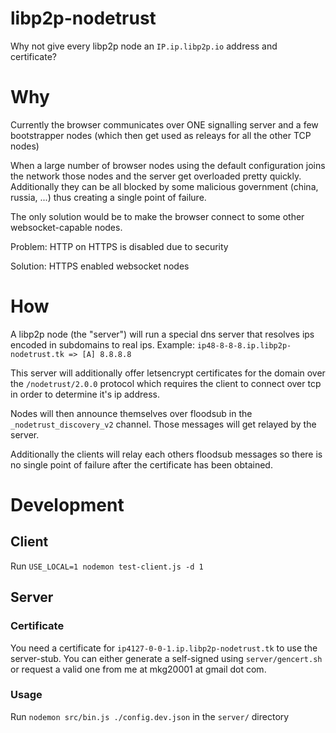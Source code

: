 # libp2p-nodetrust

Why not give every libp2p node an `IP.ip.libp2p.io` address and certificate?

# Why

Currently the browser communicates over ONE signalling server and a few bootstrapper nodes (which then get used as releays for all the other TCP nodes)

When a large number of browser nodes using the default configuration joins the network those nodes and the server get overloaded pretty quickly.
Additionally they can be all blocked by some malicious government (china, russia, ...) thus creating a single point of failure.

The only solution would be to make the browser connect to some other websocket-capable nodes.

Problem: HTTP on HTTPS is disabled due to security

Solution: HTTPS enabled websocket nodes

# How

A libp2p node (the "server") will run a special dns server that resolves ips encoded in subdomains to real ips. Example: `ip48-8-8-8.ip.libp2p-nodetrust.tk => [A] 8.8.8.8`

This server will additionally offer letsencrypt certificates for the domain over the `/nodetrust/2.0.0` protocol which requires the client to connect over tcp in order to determine it's ip address.

Nodes will then announce themselves over floodsub in the `_nodetrust_discovery_v2` channel. Those messages will get relayed by the server.

Additionally the clients will relay each others floodsub messages so there is no single point of failure after the certificate has been obtained.

# Development

## Client
Run `USE_LOCAL=1 nodemon test-client.js -d 1`

## Server

### Certificate

You need a certificate for `ip4127-0-0-1.ip.libp2p-nodetrust.tk` to use the server-stub. You can either generate a self-signed using `server/gencert.sh` or request a valid one from me at mkg20001 at gmail dot com.

### Usage
Run `nodemon src/bin.js ./config.dev.json` in the `server/` directory
